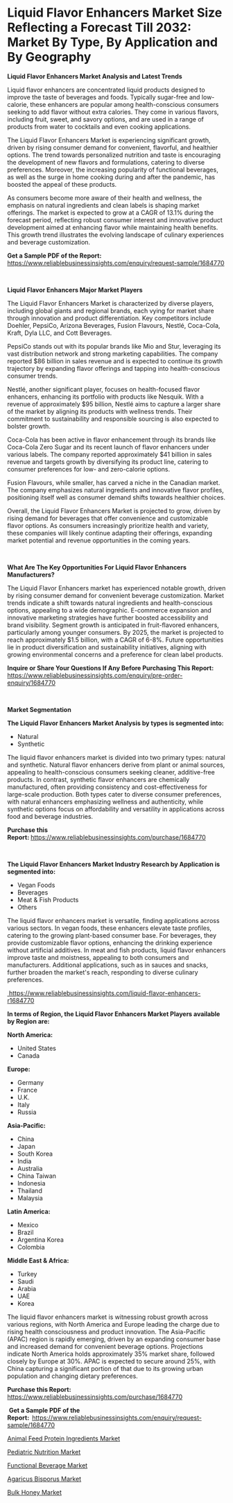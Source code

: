 <p><h1>Liquid Flavor Enhancers Market Size Reflecting a Forecast Till 2032: Market By Type, By Application and By Geography</h1></p><p><strong>Liquid Flavor Enhancers Market Analysis and Latest Trends</strong></p>
<p><p>Liquid flavor enhancers are concentrated liquid products designed to improve the taste of beverages and foods. Typically sugar-free and low-calorie, these enhancers are popular among health-conscious consumers seeking to add flavor without extra calories. They come in various flavors, including fruit, sweet, and savory options, and are used in a range of products from water to cocktails and even cooking applications.</p><p>The Liquid Flavor Enhancers Market is experiencing significant growth, driven by rising consumer demand for convenient, flavorful, and healthier options. The trend towards personalized nutrition and taste is encouraging the development of new flavors and formulations, catering to diverse preferences. Moreover, the increasing popularity of functional beverages, as well as the surge in home cooking during and after the pandemic, has boosted the appeal of these products.</p><p>As consumers become more aware of their health and wellness, the emphasis on natural ingredients and clean labels is shaping market offerings. The market is expected to grow at a CAGR of 13.1% during the forecast period, reflecting robust consumer interest and innovative product development aimed at enhancing flavor while maintaining health benefits. This growth trend illustrates the evolving landscape of culinary experiences and beverage customization.</p></p>
<p><strong>Get a Sample PDF of the Report:&nbsp;</strong> <a href="https://www.reliablebusinessinsights.com/enquiry/request-sample/1684770?utm_campaign=75&utm_medium=2&utm_source=Github&utm_content=ia&utm_term=14022025&utm_id=liquid-flavor-enhancers">https://www.reliablebusinessinsights.com/enquiry/request-sample/1684770</a></p>
<p>&nbsp;</p>
<p><strong>Liquid Flavor Enhancers Major Market Players</strong></p>
<p><p>The Liquid Flavor Enhancers Market is characterized by diverse players, including global giants and regional brands, each vying for market share through innovation and product differentiation. Key competitors include Doehler, PepsiCo, Arizona Beverages, Fusion Flavours, Nestlé, Coca-Cola, Kraft, Dyla LLC, and Cott Beverages. </p><p>PepsiCo stands out with its popular brands like Mio and Stur, leveraging its vast distribution network and strong marketing capabilities. The company reported $86 billion in sales revenue and is expected to continue its growth trajectory by expanding flavor offerings and tapping into health-conscious consumer trends.</p><p>Nestlé, another significant player, focuses on health-focused flavor enhancers, enhancing its portfolio with products like Nesquik. With a revenue of approximately $95 billion, Nestlé aims to capture a larger share of the market by aligning its products with wellness trends. Their commitment to sustainability and responsible sourcing is also expected to bolster growth.</p><p>Coca-Cola has been active in flavor enhancement through its brands like Coca-Cola Zero Sugar and its recent launch of flavor enhancers under various labels. The company reported approximately $41 billion in sales revenue and targets growth by diversifying its product line, catering to consumer preferences for low- and zero-calorie options.</p><p>Fusion Flavours, while smaller, has carved a niche in the Canadian market. The company emphasizes natural ingredients and innovative flavor profiles, positioning itself well as consumer demand shifts towards healthier choices. </p><p>Overall, the Liquid Flavor Enhancers Market is projected to grow, driven by rising demand for beverages that offer convenience and customizable flavor options. As consumers increasingly prioritize health and variety, these companies will likely continue adapting their offerings, expanding market potential and revenue opportunities in the coming years.</p></p>
<p>&nbsp;</p>
<p><strong>What Are The Key Opportunities For Liquid Flavor Enhancers Manufacturers?</strong></p>
<p><p>The Liquid Flavor Enhancers market has experienced notable growth, driven by rising consumer demand for convenient beverage customization. Market trends indicate a shift towards natural ingredients and health-conscious options, appealing to a wide demographic. E-commerce expansion and innovative marketing strategies have further boosted accessibility and brand visibility. Segment growth is anticipated in fruit-flavored enhancers, particularly among younger consumers. By 2025, the market is projected to reach approximately $1.5 billion, with a CAGR of 6-8%. Future opportunities lie in product diversification and sustainability initiatives, aligning with growing environmental concerns and a preference for clean label products.</p></p>
<p><strong>Inquire or Share Your Questions If Any Before Purchasing This Report:</strong> <a href="https://www.reliablebusinessinsights.com/enquiry/pre-order-enquiry/1684770?utm_campaign=75&utm_medium=2&utm_source=Github&utm_content=ia&utm_term=14022025&utm_id=liquid-flavor-enhancers">https://www.reliablebusinessinsights.com/enquiry/pre-order-enquiry/1684770</a></p>
<p>&nbsp;</p>
<p><strong>Market Segmentation</strong></p>
<p><strong>The Liquid Flavor Enhancers Market Analysis by types is segmented into:</strong></p>
<p><ul><li>Natural</li><li>Synthetic</li></ul></p>
<p><p>The liquid flavor enhancers market is divided into two primary types: natural and synthetic. Natural flavor enhancers derive from plant or animal sources, appealing to health-conscious consumers seeking cleaner, additive-free products. In contrast, synthetic flavor enhancers are chemically manufactured, often providing consistency and cost-effectiveness for large-scale production. Both types cater to diverse consumer preferences, with natural enhancers emphasizing wellness and authenticity, while synthetic options focus on affordability and versatility in applications across food and beverage industries.</p></p>
<p><strong>Purchase this Report:&nbsp;</strong><a href="https://www.reliablebusinessinsights.com/purchase/1684770?utm_campaign=75&utm_medium=2&utm_source=Github&utm_content=ia&utm_term=14022025&utm_id=liquid-flavor-enhancers">https://www.reliablebusinessinsights.com/purchase/1684770</a></p>
<p>&nbsp;</p>
<p><strong>The Liquid Flavor Enhancers Market Industry Research by Application is segmented into:</strong></p>
<p><ul><li>Vegan Foods</li><li>Beverages</li><li>Meat & Fish Products</li><li>Others</li></ul></p>
<p><p>The liquid flavor enhancers market is versatile, finding applications across various sectors. In vegan foods, these enhancers elevate taste profiles, catering to the growing plant-based consumer base. For beverages, they provide customizable flavor options, enhancing the drinking experience without artificial additives. In meat and fish products, liquid flavor enhancers improve taste and moistness, appealing to both consumers and manufacturers. Additional applications, such as in sauces and snacks, further broaden the market's reach, responding to diverse culinary preferences.</p></p>
<p><a href="https://www.reliablebusinessinsights.com/liquid-flavor-enhancers-r1684770?utm_campaign=75&utm_medium=2&utm_source=Github&utm_content=ia&utm_term=14022025&utm_id=liquid-flavor-enhancers">&nbsp;https://www.reliablebusinessinsights.com/liquid-flavor-enhancers-r1684770</a></p>
<p><strong>In terms of Region, the Liquid Flavor Enhancers Market Players available by Region are:</strong></p>
<p>
    <p> <strong> North America: </strong>
        <ul>
            <li>United States</li>
            <li>Canada</li>
        </ul>
        </p> 
    <p> <strong> Europe: </strong>
        <ul>
            <li>Germany</li>
            <li>France</li>
            <li>U.K.</li>
            <li>Italy</li>
            <li>Russia</li>
        </ul>
        </p> 
    <p> <strong> Asia-Pacific: </strong>
        <ul>
            <li>China</li>
            <li>Japan</li>
            <li>South Korea</li>
            <li>India</li>
            <li>Australia</li>
            <li>China Taiwan</li>
            <li>Indonesia</li>
            <li>Thailand</li>
            <li>Malaysia</li>
        </ul>
        </p> 
    <p> <strong> Latin America: </strong>
        <ul>
            <li>Mexico</li>
            <li>Brazil</li>
            <li>Argentina Korea</li>
            <li>Colombia</li>
        </ul>
        </p> 
    <p> <strong> Middle East & Africa: </strong>
        <ul>
            <li>Turkey</li>
            <li>Saudi</li>
            <li>Arabia</li>
            <li>UAE</li>
            <li>Korea</li>
        </ul>
    </p>
    </p>
<p><p>The liquid flavor enhancers market is witnessing robust growth across various regions, with North America and Europe leading the charge due to rising health consciousness and product innovation. The Asia-Pacific (APAC) region is rapidly emerging, driven by an expanding consumer base and increased demand for convenient beverage options. Projections indicate North America holds approximately 35% market share, followed closely by Europe at 30%. APAC is expected to secure around 25%, with China capturing a significant portion of that due to its growing urban population and changing dietary preferences.</p></p>
<p><strong>Purchase this Report: </strong><a href="https://www.reliablebusinessinsights.com/purchase/1684770?utm_campaign=75&utm_medium=2&utm_source=Github&utm_content=ia&utm_term=14022025&utm_id=liquid-flavor-enhancers">https://www.reliablebusinessinsights.com/purchase/1684770</a></p>
<p>&nbsp;<strong>Get a Sample PDF of the Report:&nbsp;&nbsp;</strong><a href="https://www.reliablebusinessinsights.com/enquiry/request-sample/1684770?utm_campaign=75&utm_medium=2&utm_source=Github&utm_content=ia&utm_term=14022025&utm_id=liquid-flavor-enhancers">https://www.reliablebusinessinsights.com/enquiry/request-sample/1684770</a></p>
<p><strong></strong></p>
<p><p><a href="https://github.com/boccalyver5k/Market-Research-Report-List-1/blob/main/animal-feed-protein-ingredients-market.md?utm_campaign=75&utm_medium=2&utm_source=Github&utm_content=ia&utm_term=14022025&utm_id=liquid-flavor-enhancers">Animal Feed Protein Ingredients Market</a></p><p><a href="https://github.com/shopovdjondo/Market-Research-Report-List-1/blob/main/pediatric-nutrition-market.md?utm_campaign=75&utm_medium=2&utm_source=Github&utm_content=ia&utm_term=14022025&utm_id=liquid-flavor-enhancers">Pediatric Nutrition Market</a></p><p><a href="https://github.com/hamremunazm4/Market-Research-Report-List-1/blob/main/functional-beverage-market.md?utm_campaign=75&utm_medium=2&utm_source=Github&utm_content=ia&utm_term=14022025&utm_id=liquid-flavor-enhancers">Functional Beverage Market</a></p><p><a href="https://github.com/toqiourir/Market-Research-Report-List-1/blob/main/agaricus-bisporus-market.md?utm_campaign=75&utm_medium=2&utm_source=Github&utm_content=ia&utm_term=14022025&utm_id=liquid-flavor-enhancers">Agaricus Bisporus Market</a></p><p><a href="https://github.com/plawragarile/Market-Research-Report-List-1/blob/main/bulk-honey-market.md?utm_campaign=75&utm_medium=2&utm_source=Github&utm_content=ia&utm_term=14022025&utm_id=liquid-flavor-enhancers">Bulk Honey Market</a></p></p>